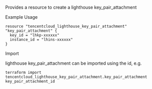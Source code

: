 Provides a resource to create a lighthouse key_pair_attachment

Example Usage

```hcl
resource "tencentcloud_lighthouse_key_pair_attachment" "key_pair_attachment" {
  key_id = "lhkp-xxxxxx"
  instance_id = "lhins-xxxxxx"
}
```

Import

lighthouse key_pair_attachment can be imported using the id, e.g.

```
terraform import tencentcloud_lighthouse_key_pair_attachment.key_pair_attachment key_pair_attachment_id
```